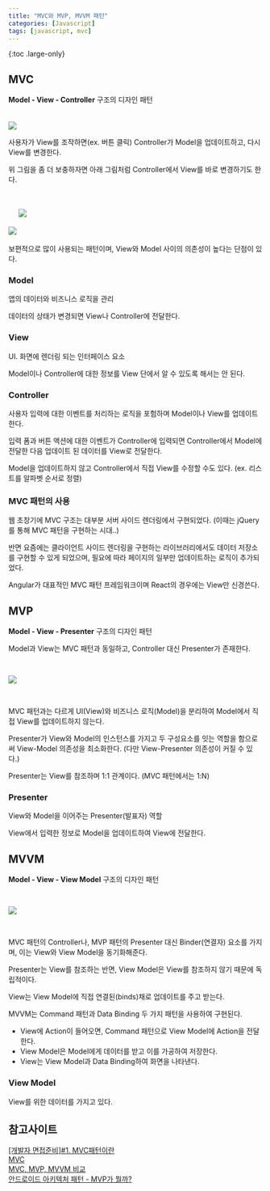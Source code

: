 ```yaml
---
title: "MVC와 MVP, MVVM 패턴"
categories: [Javascript]
tags: [javascript, mvc]
---
```


{:toc .large-only}

## MVC

**Model - View - Controller** 구조의 디자인 패턴

<img src="/assets/img/blog/2022-07-10-mvc-mvvm_01.jpg" style="margin-top:20px;">

사용자가 View를 조작하면(ex. 버튼 클릭) Controller가 Model을 업데이트하고, 다시 View를 변경한다.

위 그림을 좀 더 보충하자면 아래 그림처럼 Controller에서 View를 바로 변경하기도 한다.

<img src="/assets/img/blog/2022-07-10-mvc-mvvm_02.png" style="margin-top:20px;">
<img src="/assets/img/blog/2022-07-10-mvc-mvvm_03.png" style="margin:35px 0;">

보편적으로 많이 사용되는 패턴이며, View와 Model 사이의 의존성이 높다는 단점이 있다.

### Model

앱의 데이터와 비즈니스 로직을 관리

데이터의 상태가 변경되면 View나 Controller에 전달한다.

### View

UI. 화면에 렌더링 되는 인터페이스 요소

Model이나 Controller에 대한 정보를 View 단에서 알 수 있도록 해서는 안 된다.

### Controller

사용자 입력에 대한 이벤트를 처리하는 로직을 포험하며 Model이나 View를 업데이트한다.

입력 폼과 버튼 액션에 대한 이벤트가 Controller에 입력되면 Controller에서 Model에 전달한 다음 업데이트 된 데이터를 View로 전달한다.

Model을 업데이트하지 않고 Controller에서 직접 View를 수정할 수도 있다. (ex. 리스트를 알파벳 순서로 정렬)

### MVC 패턴의 사용

웹 초창기에 MVC 구조는 대부분 서버 사이드 렌더링에서 구현되었다. (이때는 jQuery를 통해 MVC 패턴을 구현하는 시대..)

반면 요즘에는 클라이언트 사이드 렌더링을 구현하는 라이브러리에서도 데이터 저장소를 구현할 수 있게 되었으며, 필요에 따라 페이지의 일부만 업데이트하는 로직이 추가되었다.

Angular가 대표적인 MVC 패턴 프레임워크이며 React의 경우에는 View만 신경쓴다.

## MVP

**Model - View - Presenter** 구조의 디자인 패턴

Model과 View는 MVC 패턴과 동일하고, Controller 대신 Presenter가 존재한다.

<img src="/assets/img/blog/2022-07-10-mvc-mvvm_04.png" style="margin:30px 0;">

MVC 패턴과는 다르게 UI(View)와 비즈니스 로직(Model)을 분리하여 Model에서 직접 View를 업데이트하지 않는다.

Presenter가 View와 Model의 인스턴스를 가지고 두 구성요소를 잇는 역할을 함으로써 View-Model 의존성을 최소화한다. (다만 View-Presenter 의존성이 커질 수 있다.)

Presenter는 View를 참조하며 1:1 관계이다. (MVC 패턴에서는 1:N)

### Presenter

View와 Model을 이어주는 Presenter(발표자) 역할

View에서 입력한 정보로 Model을 업데이트하여 View에 전달한다.

## MVVM

**Model - View - View Model** 구조의 디자인 패턴

<img src="/assets/img/blog/2022-07-10-mvc-mvvm_05.png" style="margin:30px 0;">

MVC 패턴의 Controller나, MVP 패턴의 Presenter 대신 Binder(연결자) 요소를 가지며, 이는 View와 View Model을 동기화해준다.

Presenter는 View를 참조하는 반면, View Model은 View를 참조하지 않기 때문에 독립적이다.

View는 View Model에 직접 연결된(binds)채로 업데이트를 주고 받는다.

MVVM는 Command 패턴과 Data Binding 두 가지 패턴을 사용하여 구현된다.

- View에 Action이 들어오면, Command 패턴으로 View Model에 Action을 전달한다.
- View Model은 Model에게 데이터를 받고 이를 가공하여 저장한다.
- View는 View Model과 Data Binding하여 화면을 나타낸다.

### View Model

View를 위한 데이터를 가지고 있다.

## 참고사이트

[[개발자 면접준비]#1. MVC패턴이란](https://m.blog.naver.com/jhc9639/220967034588)<br/>
[MVC](https://developer.mozilla.org/ko/docs/Glossary/MVC)<br/>
[<Design Pattern> MVC, MVP, MVVM 비교](https://velog.io/@din0121/Design-Pattern-MVC-MVP-MVVM-%EB%B9%84%EA%B5%90)<br/>
[안드로이드 아키텍처 패턴 - MVP가 뭘까?](https://velog.io/@jojo_devstory/%EC%95%88%EB%93%9C%EB%A1%9C%EC%9D%B4%EB%93%9C-%EC%95%84%ED%82%A4%ED%85%8D%EC%B2%98-%ED%8C%A8%ED%84%B4-MVP%EA%B0%80-%EB%AD%98%EA%B9%8C)<br/>
[](https://cocobi.tistory.com/85)
